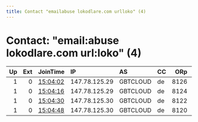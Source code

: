 ```yaml
---
title: Contact "emailabuse lokodlare.com urlloko" (4)
---
```


# Contact: "email:abuse lokodlare.com url:loko" (4)

|   Up |   Ext | JoinTime                                                                                              | IP            | AS       | CC   |   ORp |   Dirp | OS    | Version   | Nickname        |   eFamMembers |
|-----:|------:|:------------------------------------------------------------------------------------------------------|:--------------|:---------|:-----|------:|-------:|:------|:----------|:----------------|--------------:|
|    1 |     0 | [15:04:02](https://nusenu.github.io/OrNetStats/w/relay/67F55733B91B85F578C2A962D0E0BA0900CBB185.html) | 147.78.125.29 | GBTCLOUD | de   |  8126 |      0 | Linux | 0.4.6.8   | gbt2USicebeer04 |            50 |
|    1 |     0 | [15:04:16](https://nusenu.github.io/OrNetStats/w/relay/317F164197B6E521DA2F9D4F09B39374206AB3D8.html) | 147.78.125.29 | GBTCLOUD | de   |  8124 |      0 | Linux | 0.4.6.8   | gbt2USicebeer03 |            50 |
|    1 |     0 | [15:04:30](https://nusenu.github.io/OrNetStats/w/relay/634A8808CA8A640980087F7F7EA6685B871DA3DE.html) | 147.78.125.30 | GBTCLOUD | de   |  8122 |      0 | Linux | 0.4.6.8   | gbt2USicebeer02 |            50 |
|    1 |     0 | [15:04:48](https://nusenu.github.io/OrNetStats/w/relay/D51AE2FB1D699B2D9FB11F2B048E7E035C984B4B.html) | 147.78.125.30 | GBTCLOUD | de   |  8120 |      0 | Linux | 0.4.6.8   | gbt2USicebeer01 |            50 |
